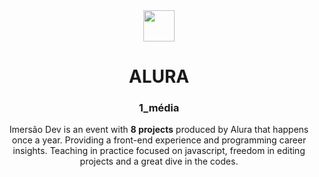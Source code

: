 <div align = "center">
  <img src="https://www.alura.com.br/assets/img/home/alura-logo.1647533643.svg" width=50px>
  <h1> ALURA </h1>
  <h3> 1_média </h3>
  <p> Imersão Dev is an event with <strong>8 projects</strong> produced by Alura that happens once a year. Providing a front-end experience and programming career insights. Teaching in practice focused on javascript, freedom in editing projects and a great dive in the codes. </p>
</div>
